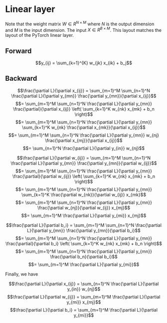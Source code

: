 <!-- **************************************************
Copyright (c) 2025, Mayank Mishra
************************************************** -->

# Linear layer
Note that the weight matrix $W \in R^{N \times M}$ where $N$ is the output dimension and $M$ is the input dimension. The input $X \in R^{B \times M}$. This layout matches the layout of the PyTorch linear layer.

## Forward
$$y_{ij} = \sum_{k=1}^{K} w_{jk} x_{ik} + b_j$$

## Backward
<!-- x -->
$$\frac{\partial L}{\partial x_{ij}} = \sum_{m=1}^M \sum_{n=1}^N \frac{\partial L}{\partial y_{mn}} \frac{\partial y_{mn}}{\partial x_{ij}}$$
$$= \sum_{m=1}^M \sum_{n=1}^N \frac{\partial L}{\partial y_{mn}} \frac{\partial}{\partial x_{ij}} \left( \sum_{k=1}^K w_{nk} x_{mk} + b_n \right)$$
$$= \sum_{m=1}^M \sum_{n=1}^N \frac{\partial L}{\partial y_{mn}} \sum_{k=1}^K w_{nk} \frac{\partial x_{mk}}{\partial x_{ij}}$$
$$= \sum_{m=1}^M \sum_{n=1}^N \frac{\partial L}{\partial y_{mn}} w_{nj} \frac{\partial x_{mj}}{\partial x_{ij}}$$
$$= \sum_{n=1}^N \frac{\partial L}{\partial y_{in}} w_{nj}$$

<!-- w -->
$$\frac{\partial L}{\partial w_{ij}} = \sum_{m=1}^M \sum_{n=1}^N \frac{\partial L}{\partial y_{mn}} \frac{\partial y_{mn}}{\partial w_{ij}}$$
$$= \sum_{m=1}^M \sum_{n=1}^N \frac{\partial L}{\partial y_{mn}} \frac{\partial}{\partial w_{ij}} \left( \sum_{k=1}^K w_{nk} x_{mk} + b_n \right)$$
$$= \sum_{m=1}^M \sum_{n=1}^N \frac{\partial L}{\partial y_{mn}} \sum_{k=1}^K \frac{\partial w_{nk}}{\partial w_{ij}} x_{mk}$$
$$= \sum_{m=1}^M \sum_{n=1}^N \frac{\partial L}{\partial y_{mn}} \frac{\partial w_{nj}}{\partial w_{ij}} x_{mj}$$
$$= \sum_{m=1}^M \frac{\partial L}{\partial y_{mi}} x_{mj}$$

<!-- b -->
$$\frac{\partial L}{\partial b_i} = \sum_{m=1}^M \sum_{n=1}^N \frac{\partial L}{\partial y_{mn}} \frac{\partial y_{mn}}{\partial b_i}$$
$$= \sum_{m=1}^M \sum_{n=1}^N \frac{\partial L}{\partial y_{mn}} \frac{\partial}{\partial b_i} \left( \sum_{k=1}^K w_{nk} x_{mk} + b_n \right)$$
$$= \sum_{m=1}^M \sum_{n=1}^N \frac{\partial L}{\partial y_{mn}} \frac{\partial b_n}{\partial b_i}$$
$$= \sum_{m=1}^M \frac{\partial L}{\partial y_{mi}}$$

Finally, we have

$$\frac{\partial L}{\partial x_{ij}} = \sum_{n=1}^N \frac{\partial L}{\partial y_{in}} w_{nj}$$
$$\frac{\partial L}{\partial w_{ij}} = \sum_{m=1}^M \frac{\partial L}{\partial y_{mi}} x_{mj}$$
$$\frac{\partial L}{\partial b_i} = \sum_{m=1}^M \frac{\partial L}{\partial y_{mi}}$$
